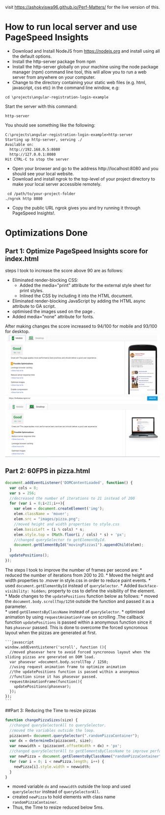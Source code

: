 visit https://ashokviswa96.github.io/Perf-Matters/ for the live version of this.

# How to run local server and use PageSpeed Insights
* Download and Install NodeJS from https://nodejs.org and install using all the default options.
* Install the http-server package from npm
* Install the http-server globally on your machine using the node package manager (npm) command line  tool, this will allow you to run a web server from anywhere on your computer.
* Change to the directory containing your static web files (e.g. html, javascript, css etc) in the command line window, e.g:
```
cd \projects\angular-registration-login-example
```
Start the server with this command:
```
http-server
```
You should see something like the following:
```
C:\projects\angular-registration-login-example>http-server
Starting up http-server, serving ./
Available on:
  http://192.168.0.5:8080
  http://127.0.0.1:8080
Hit CTRL-C to stop the server
```
* Open your browser and go to the address http://localhost:8080 and you should see your local website.
* Download and install ngrok to the top-level of your project directory to make your local server accessible remotely.
```
 cd /path/to/your-project-folder
./ngrok http 8080
```
* Copy the public URL ngrok gives you and try running it through PageSpeed Insights!.

# Optimizations Done
## Part 1: Optimize PageSpeed Insights score for index.html

steps I took to increase the score above 90 are as follows:
  * Eliminated render-blocking CSS:
      * Added the media="print"  attribute for the external style sheet for print styles.
      * Inlined the CSS by including it into the HTML document.
  * Eliminated render-blocking JavaScript by adding the HTML async attribute to GA script.
  * optimised the images used on the page .
  * Added media="none" attribute for fonts.

  After making changes the score increased to 94/100 for mobile and 93/100 for desktop.
  ![mobile_score](mobile_score.PNG)
  ![Desktop_score](Desktop_score.PNG)

## Part 2: 60FPS in pizza.html

```javascript
document.addEventListener('DOMContentLoaded', function() {
  var cols = 8;
  var s = 256;
  //decreased the number of iterations to 21 instead of 200
  for (var i = 0;i<21;i++){
    var elem = document.createElement('img');
    elem.className = 'mover';
    elem.src = "images/pizza.png";
    //moved height and width properties to style.css
    elem.basicLeft = (i % cols) * s;
    elem.style.top = (Math.floor(i / cols) * s) + 'px';
    //changed querySelector to getElementById.
    document.getElementById("movingPizzas1").appendChild(elem);
  }
  updatePositions();
});
```
The steps I took to improve the number of frames per second are:
    * reduced the number of iterations from 200 to 20.
    * Moved the height and width properties to .mover in style.css in order to reduce paint events.
    * used `document.getElementById` instead of `querySelector`.
    * Added `Backface-visibility: hidden;` property to css to define the visibility of the element.  
    * Made changes to the `updatePositions` function below as follows:
        *  moved the `document.body.scrollTop/1250` outside the function and passed it as a parameter.  
        *  used `getElementsByClassName` instead of `querySelector`.
    * optimised animation by using `requestAnimationFrame` on scrolling .The callback function `updatePositions` is passed within a anonymous function since it has `phasevar` passed. This is done to overcome the forced syncronous layout when the pizzas are generated at first.

    ```javascript
    window.addEventListener('scroll', function (){
      //moved phasevar here to avoid forced syncronous layout when the sliding pizzas are generated on DOM load.
      var phasevar =document.body.scrollTop / 1250;
      //using request animation frame to optimize animation
      //the updatePositions function is passed within a anonymous
      //function sinse it has phasevar passed.
      requestAnimationFrame(function(){
        updatePositions(phasevar);
      });
    });
    ```

##Part 3: Reducing the Time to resize pizzas

```javascript
function changePizzaSizes(size) {
  //changed querySelectorAll to querySelector.
  //moved the variables outside the loop.
  pizzacont= document.querySelector(".randomPizzaContainer");
  var dx = determineDx(pizzacont, size);
  var newwidth = (pizzacont.offsetWidth + dx) + 'px';
  //changed querySelectorAll to getElementsByClassName to improve performance.
  var newPizza = document.getElementsByClassName("randomPizzaContainer");
  for (var i = 0; i < newPizza.length; i++) {
    newPizza[i].style.width = newwidth;
  }
}
```
  * moved variable `dx` and `newwidth` outside the loop and used `querySelector` instead of `querySelectorAll`.
  * created `newPizza` to hold elements with class name `randomPizzaContainer`.
  * Thus, the Time to resize reduced below 5ms.
